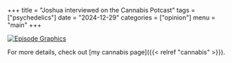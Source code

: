 +++
title = "Joshua interviewed on the Cannabis Potcast"
tags = ["psychedelics"]
date = "2024-12-29"
categories = ["opinion"]
menu = "main"
+++

[![Episode Graphics](episode.webp)](https://the-cannabis-potcast.simplecast.com/episodes/cannabinoid-quest)

For more details, check out [my cannabis page]({{< relref "cannabis" >}}).

